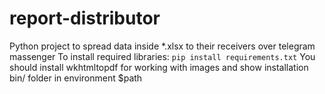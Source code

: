 # report-distributor
Python project to spread data inside *.xlsx to their receivers over telegram massenger
To install required libraries:
	```pip install requirements.txt```
	You should install wkhtmltopdf for working with images and show installation bin/ folder in environment $path
